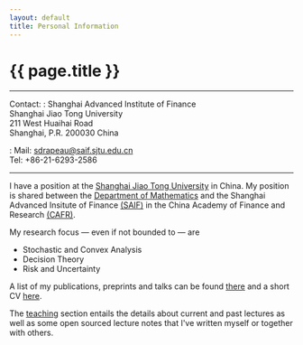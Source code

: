 ```yaml
---
layout: default
title: Personal Information
---
```


<h1 class="page-title">{{ page.title }}</h1>
<hr>


Contact:
:   Shanghai Advanced Institute of Finance<br>
    Shanghai Jiao Tong University<br>
    211 West Huaihai Road<br>
    Shanghai, P.R. 200030 China

:   Mail: sdrapeau@saif.sjtu.edu.cn<br>
    Tel: +86-21-6293-2586
  
--------------------------------------

I have a position at the [Shanghai Jiao Tong University](http://en.sjtu.edu.cn) in China.
My position is shared between the [Department of Mathematics](http://www.math.sjtu.edu.cn/) and the Shanghai Advanced Insitute of Finance [(SAIF)](http://saif.sjtu.edu.cn) in the China Academy of Finance and Research [(CAFR)](http://en.cafr.cn).

My research focus &mdash; even if not bounded to &mdash; are

* Stochastic and Convex Analysis
* Decision Theory
* Risk and Uncertainty

A list of my publications, preprints and talks can be found [there]({{site.url}}/research) and a short CV [here]({{site.url}}/CV).

The [teaching]({{site.url}}/teaching) section entails the details about current and past lectures as well as some open sourced lecture notes that I've written myself or together with others.
